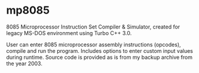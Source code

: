 # mp8085

8085 Microprocessor Instruction Set Compiler &amp; Simulator, created for legacy MS-DOS environment using Turbo C++ 3.0.

User can enter 8085 microprocessor assembly instructions (opcodes), compile and run the program. Includes options to enter custom input values during runtime. Source code is provided as is from my backup archive from the year 2003.
